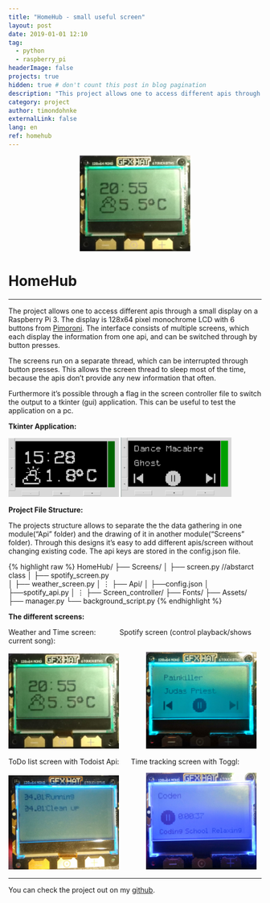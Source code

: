 ```yaml
---
title: "HomeHub - small useful screen"
layout: post
date: 2019-01-01 12:10
tag:
  - python
  - raspberry_pi
headerImage: false
projects: true
hidden: true # don't count this post in blog pagination
description: "This project allows one to access different apis through a small display on a Raspberry Pi 3."
category: project
author: timondohnke
externalLink: false
lang: en
ref: homehub
---
```


 <p style="text-align: center"><img src="/assets/images/project_homehub/timefinal.jpg" width="220" />
</p>

# HomeHub
---

The project allows one to access different apis through a small display on a Raspberry Pi 3. The display is 128x64 pixel monochrome LCD with 6 buttons from [Pimoroni](https://shop.pimoroni.com/products/gfx-hat). The interface consists of multiple screens, which each display the information from one api, and can be switched through by button presses.

The screens run on a separate thread, which can be interrupted through button presses. This allows the screen thread to sleep most of the time, because the apis don’t provide any new information that often.

Furthermore it’s possible through a flag in the screen controller file to switch the output to a tkinter (gui) application. This can be useful to test the application on a pc.

**Tkinter Application:**
   <p float="left">
      <img src="/assets/images/project_homehub/gui_time.png" width="220" />
      <img src="/assets/images/project_homehub/gui_spotify.png" width="220" /> 
    </p>


**Project File Structure:**

The projects structure allows to separate the the data gathering in one module(“Api” folder) and the drawing of it in another module(“Screens” folder). Through this designs it’s easy to add different apis/screen without changing existing code. The api keys are stored in the config.json file.


{% highlight raw %}
HomeHub/
├── Screens/
│   ├── screen.py //abstarct class 
│   ├── spotify_screen.py  
│   ├── weather_screen.py
│   		⋮
├── Api/
│   ├──config.json
│   ├──spotify_api.py
│   	 	⋮
├── Screen_controller/
├── Fonts/
├── Assets/
├── manager.py
└── background_script.py
{% endhighlight %}




**The different screens:**
    
  
  <p>Weather and Time screen:  &nbsp; &nbsp;&nbsp; &nbsp; &nbsp; &nbsp; Spotify screen (control playback/shows current song): </p>

   <p float="left">
        <img src="/assets/images/project_homehub/timefinal.jpg" width="220" />
        <img style="margin-left: 10%;" src="/assets/images/project_homehub/spotifyfinal.jpg" width="220" /> 
    </p>


  
  <p>ToDo list screen with Todoist Api:&nbsp; &nbsp; &nbsp; Time tracking screen with Toggl:
 </p>

   <p float="left">
        <img src="/assets/images/project_homehub/todoistfinal.jpg" width="220" />
        <img style="margin-left: 10%;" src="/assets/images/project_homehub/togglfinal.jpg" width="220" /> 
    </p>

---

You can check the project out on my [github](https://github.com/Fluctuz/HomeHub).